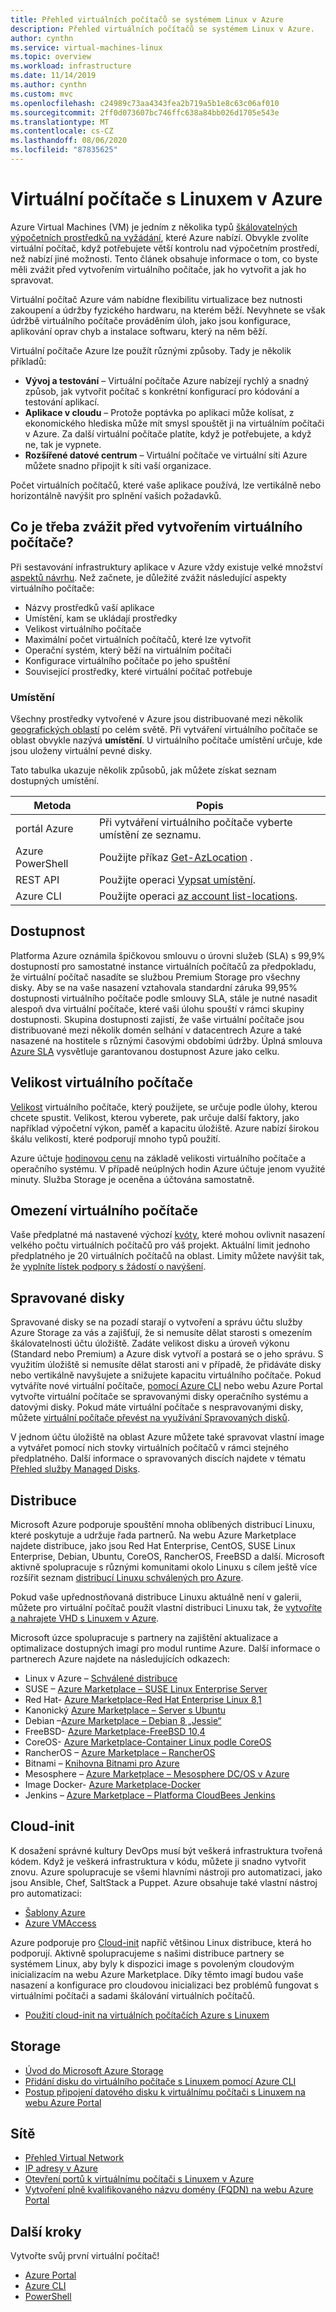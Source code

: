 ```yaml
---
title: Přehled virtuálních počítačů se systémem Linux v Azure
description: Přehled virtuálních počítačů se systémem Linux v Azure.
author: cynthn
ms.service: virtual-machines-linux
ms.topic: overview
ms.workload: infrastructure
ms.date: 11/14/2019
ms.author: cynthn
ms.custom: mvc
ms.openlocfilehash: c24989c73aa4343fea2b719a5b1e8c63c06af010
ms.sourcegitcommit: 2ff0d073607bc746ffc638a84bb026d1705e543e
ms.translationtype: MT
ms.contentlocale: cs-CZ
ms.lasthandoff: 08/06/2020
ms.locfileid: "87835625"
---
```

# <a name="linux-virtual-machines-in-azure"></a>Virtuální počítače s Linuxem v Azure

Azure Virtual Machines (VM) je jedním z několika typů [škálovatelných výpočetních prostředků na vyžádání](/azure/architecture/guide/technology-choices/compute-decision-tree), které Azure nabízí. Obvykle zvolíte virtuální počítač, když potřebujete větší kontrolu nad výpočetním prostředí, než nabízí jiné možnosti. Tento článek obsahuje informace o tom, co byste měli zvážit před vytvořením virtuálního počítače, jak ho vytvořit a jak ho spravovat.

Virtuální počítač Azure vám nabídne flexibilitu virtualizace bez nutnosti zakoupení a údržby fyzického hardwaru, na kterém běží. Nevyhnete se však údržbě virtuálního počítače prováděním úloh, jako jsou konfigurace, aplikování oprav chyb a instalace softwaru, který na něm běží.

Virtuální počítače Azure lze použít různými způsoby. Tady je několik příkladů:

* **Vývoj a testování** – Virtuální počítače Azure nabízejí rychlý a snadný způsob, jak vytvořit počítač s konkrétní konfigurací pro kódování a testování aplikací.
* **Aplikace v cloudu** – Protože poptávka po aplikaci může kolísat, z ekonomického hlediska může mít smysl spouštět ji na virtuálním počítači v Azure. Za další virtuální počítače platíte, když je potřebujete, a když ne, tak je vypnete.
* **Rozšířené datové centrum** – Virtuální počítače ve virtuální síti Azure můžete snadno připojit k síti vaší organizace.

Počet virtuálních počítačů, které vaše aplikace používá, lze vertikálně nebo horizontálně navýšit pro splnění vašich požadavků.

## <a name="what-do-i-need-to-think-about-before-creating-a-vm"></a>Co je třeba zvážit před vytvořením virtuálního počítače?
Při sestavování infrastruktury aplikace v Azure vždy existuje velké množství [aspektů návrhu](/azure/architecture/reference-architectures/n-tier/windows-vm). Než začnete, je důležité zvážit následující aspekty virtuálního počítače:

* Názvy prostředků vaší aplikace
* Umístění, kam se ukládají prostředky
* Velikost virtuálního počítače
* Maximální počet virtuálních počítačů, které lze vytvořit
* Operační systém, který běží na virtuálním počítači
* Konfigurace virtuálního počítače po jeho spuštění
* Související prostředky, které virtuální počítač potřebuje

### <a name="locations"></a>Umístění
Všechny prostředky vytvořené v Azure jsou distribuované mezi několik [geografických oblastí](https://azure.microsoft.com/regions/) po celém světě. Při vytváření virtuálního počítače se oblast obvykle nazývá **umístění**. U virtuálního počítače umístění určuje, kde jsou uloženy virtuální pevné disky.

Tato tabulka ukazuje několik způsobů, jak můžete získat seznam dostupných umístění.

| Metoda | Popis |
| --- | --- |
| portál Azure |Při vytváření virtuálního počítače vyberte umístění ze seznamu. |
| Azure PowerShell |Použijte příkaz [Get-AzLocation](/powershell/module/az.resources/get-azlocation) . |
| REST API |Použijte operaci [Vypsat umístění](/rest/api/resources/subscriptions). |
| Azure CLI |Použijte operaci [az account list-locations](/cli/azure/account?view=azure-cli-latest). |

## <a name="availability"></a>Dostupnost
Platforma Azure oznámila špičkovou smlouvu o úrovni služeb (SLA) s 99,9% dostupností pro samostatné instance virtuálních počítačů za předpokladu, že virtuální počítač nasadíte se službou Premium Storage pro všechny disky.  Aby se na vaše nasazení vztahovala standardní záruka 99,95% dostupnosti virtuálního počítače podle smlouvy SLA, stále je nutné nasadit alespoň dva virtuální počítače, které vaši úlohu spouští v rámci skupiny dostupnosti. Skupina dostupnosti zajistí, že vaše virtuální počítače jsou distribuované mezi několik domén selhání v datacentrech Azure a také nasazené na hostitele s různými časovými obdobími údržby. Úplná smlouva [Azure SLA](https://azure.microsoft.com/support/legal/sla/virtual-machines/) vysvětluje garantovanou dostupnost Azure jako celku.

## <a name="vm-size"></a>Velikost virtuálního počítače
[Velikost](../sizes.md?toc=%2fazure%2fvirtual-machines%2flinux%2ftoc.json) virtuálního počítače, který použijete, se určuje podle úlohy, kterou chcete spustit. Velikost, kterou vyberete, pak určuje další faktory, jako například výpočetní výkon, paměť a kapacitu úložiště. Azure nabízí širokou škálu velikostí, které podporují mnoho typů použití.

Azure účtuje [hodinovou cenu](https://azure.microsoft.com/pricing/details/virtual-machines/linux/) na základě velikosti virtuálního počítače a operačního systému. V případě neúplných hodin Azure účtuje jenom využité minuty. Služba Storage je oceněna a účtována samostatně.

## <a name="vm-limits"></a>Omezení virtuálního počítače
Vaše předplatné má nastavené výchozí [kvóty](../../azure-resource-manager/management/azure-subscription-service-limits.md), které mohou ovlivnit nasazení velkého počtu virtuálních počítačů pro váš projekt. Aktuální limit jednoho předplatného je 20 virtuálních počítačů na oblast. Limity můžete navýšit tak, že [vyplníte lístek podpory s žádostí o navýšení](../../azure-portal/supportability/resource-manager-core-quotas-request.md).

## <a name="managed-disks"></a>Spravované disky

Spravované disky se na pozadí starají o vytvoření a správu účtu služby Azure Storage za vás a zajišťují, že si nemusíte dělat starosti s omezením škálovatelnosti účtu úložiště. Zadáte velikost disku a úroveň výkonu (Standard nebo Premium) a Azure disk vytvoří a postará se o jeho správu. S využitím úložiště si nemusíte dělat starosti ani v případě, že přidáváte disky nebo vertikálně navyšujete a snižujete kapacitu virtuálního počítače. Pokud vytváříte nové virtuální počítače, [pomocí Azure CLI](quick-create-cli.md) nebo webu Azure Portal vytvořte virtuální počítače se spravovanými disky operačního systému a datovými disky. Pokud máte virtuální počítače s nespravovanými disky, můžete [virtuální počítače převést na využívání Spravovaných disků](convert-unmanaged-to-managed-disks.md).

V jednom účtu úložiště na oblast Azure můžete také spravovat vlastní image a vytvářet pomocí nich stovky virtuálních počítačů v rámci stejného předplatného. Další informace o spravovaných discích najdete v tématu [Přehled služby Managed Disks](../linux/managed-disks-overview.md).

## <a name="distributions"></a>Distribuce 
Microsoft Azure podporuje spouštění mnoha oblíbených distribucí Linuxu, které poskytuje a udržuje řada partnerů.  Na webu Azure Marketplace najdete distribuce, jako jsou Red Hat Enterprise, CentOS, SUSE Linux Enterprise, Debian, Ubuntu, CoreOS, RancherOS, FreeBSD a další. Microsoft aktivně spolupracuje s různými komunitami okolo Linuxu s cílem ještě více rozšířit seznam [distribucí Linuxu schválených pro Azure](endorsed-distros.md).

Pokud vaše upřednostňovaná distribuce Linuxu aktuálně není v galerii, můžete pro virtuální počítač použít vlastní distribuci Linuxu tak, že [vytvoříte a nahrajete VHD s Linuxem v Azure](create-upload-generic.md).

Microsoft úzce spolupracuje s partnery na zajištění aktualizace a optimalizace dostupných imagí pro modul runtime Azure.  Další informace o partnerech Azure najdete na následujících odkazech:

* Linux v Azure – [Schválené distribuce](endorsed-distros.md)
* SUSE – [Azure Marketplace – SUSE Linux Enterprise Server](https://azuremarketplace.microsoft.com/marketplace/apps?search=suse%20sles&page=1)
* Red Hat- [Azure Marketplace-Red Hat Enterprise Linux 8,1](https://azuremarketplace.microsoft.com/marketplace/apps/RedHat.RedHatEnterpriseLinux81-ARM)
* Kanonický [Azure Marketplace – Server s Ubuntu](https://azuremarketplace.microsoft.com/marketplace/apps/Canonical.UbuntuServer)
* Debian –[Azure Marketplace – Debian 8 „Jessie“](https://azuremarketplace.microsoft.com/marketplace/apps/credativ.debian)
* FreeBSD- [Azure Marketplace-FreeBSD 10,4](https://azuremarketplace.microsoft.com/marketplace/apps/Microsoft.FreeBSD104)
* CoreOS- [Azure Marketplace-Container Linux podle CoreOS](https://azuremarketplace.microsoft.com/marketplace/apps/CoreOS.CoreOS)
* RancherOS – [Azure Marketplace – RancherOS](https://azuremarketplace.microsoft.com/marketplace/apps/rancher.rancheros)
* Bitnami – [Knihovna Bitnami pro Azure](https://azure.bitnami.com/)
* Mesosphere – [Azure Marketplace – Mesosphere DC/OS v Azure](https://azure.microsoft.com/services/kubernetes-service/mesosphere/)
* Image Docker- [Azure Marketplace-Docker](https://azuremarketplace.microsoft.com/marketplace/apps?search=docker&page=1&filters=virtual-machine-images)
* Jenkins – [Azure Marketplace – Platforma CloudBees Jenkins](https://azuremarketplace.microsoft.com/en-us/marketplace/apps/cloudbees.cloudbees-core-contact)


## <a name="cloud-init"></a>Cloud-init 

K dosažení správné kultury DevOps musí být veškerá infrastruktura tvořená kódem.  Když je veškerá infrastruktura v kódu, můžete ji snadno vytvořit znovu.  Azure spolupracuje se všemi hlavními nástroji pro automatizaci, jako jsou Ansible, Chef, SaltStack a Puppet.  Azure obsahuje také vlastní nástroj pro automatizaci:

* [Šablony Azure](create-ssh-secured-vm-from-template.md)
* [Azure VMAccess](../extensions/vmaccess.md)

Azure podporuje pro [Cloud-init](https://cloud-init.io/) napříč většinou Linux distribuce, která ho podporují.  Aktivně spolupracujeme s našimi distribuce partnery se systémem Linux, aby byly k dispozici image s povoleným cloudovým inicializacím na webu Azure Marketplace. Díky těmto imagí budou vaše nasazení a konfigurace pro cloudovou inicializaci bez problémů fungovat s virtuálními počítači a sadami škálování virtuálních počítačů.

* [Použití cloud-init na virtuálních počítačích Azure s Linuxem](using-cloud-init.md)

## <a name="storage"></a>Storage
* [Úvod do Microsoft Azure Storage](../../storage/common/storage-introduction.md)
* [Přidání disku do virtuálního počítače s Linuxem pomocí Azure CLI](add-disk.md)
* [Postup připojení datového disku k virtuálnímu počítači s Linuxem na webu Azure Portal](attach-disk-portal.md)

## <a name="networking"></a>Sítě
* [Přehled Virtual Network](../../virtual-network/virtual-networks-overview.md)
* [IP adresy v Azure](../../virtual-network/public-ip-addresses.md)
* [Otevření portů k virtuálnímu počítači s Linuxem v Azure](nsg-quickstart.md)
* [Vytvoření plně kvalifikovaného názvu domény (FQDN) na webu Azure Portal](portal-create-fqdn.md)


## <a name="next-steps"></a>Další kroky

Vytvořte svůj první virtuální počítač!

- [Azure Portal](quick-create-portal.md)
- [Azure CLI](quick-create-cli.md)
- [PowerShell](quick-create-powershell.md)
